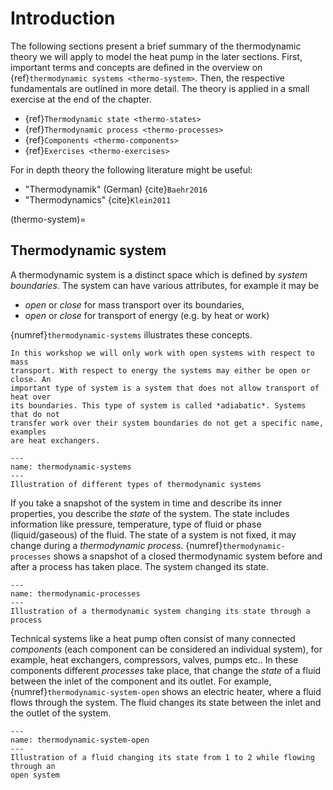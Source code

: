 # Introduction

The following sections present a brief summary of the thermodynamic theory we
will apply to model the heat pump in the later sections. First, important
terms and concepts are defined in the overview on
{ref}`thermodynamic systems <thermo-system>`. Then, the respective
fundamentals are outlined in more detail. The theory is applied in a small
exercise at the end of the chapter.

- {ref}`Thermodynamic state <thermo-states>`
- {ref}`Thermodynamic process <thermo-processes>`
- {ref}`Components <thermo-components>`
- {ref}`Exercises <thermo-exercises>`

For in depth theory the following literature might be useful:

- "Thermodynamik" (German) {cite}`Baehr2016`
- "Thermodynamics" {cite}`Klein2011`

(thermo-system)=

## Thermodynamic system

A thermodynamic system is a distinct space which is defined by
*system boundaries*. The system can have various attributes, for example it may
be

- *open* or *close* for mass transport over its boundaries,
- *open* or *close* for transport of energy (e.g. by heat or work)

{numref}`thermodynamic-systems` illustrates these concepts.

```{note}
In this workshop we will only work with open systems with respect to mass
transport. With respect to energy the systems may either be open or close. An
important type of system is a system that does not allow transport of heat over
its boundaries. This type of system is called *adiabatic*. Systems that do not
transfer work over their system boundaries do not get a specific name, examples
are heat exchangers.
```

```{figure} /figures/system.svg
---
name: thermodynamic-systems
---
Illustration of different types of thermodynamic systems
```

If you take a snapshot of the system in time and describe its inner properties,
you describe the *state* of the system. The state includes information like
pressure, temperature, type of fluid or phase (liquid/gaseous) of the fluid.
The state of a system is not fixed, it may change during a
*thermodynamic process*. {numref}`thermodynamic-processes` shows a snapshot of
a closed thermodynamic system before and after a process has taken place. The
system changed its state.

```{figure} /figures/process.svg
---
name: thermodynamic-processes
---
Illustration of a thermodynamic system changing its state through a process
```

Technical systems like a heat pump often consist of many connected *components*
(each component can be considered an individual system), for example, heat
exchangers, compressors, valves, pumps etc.. In these components different
*processes* take place, that change the *state* of a fluid between the inlet of
the component and its outlet. For example, {numref}`thermodynamic-system-open`
shows an electric heater, where a fluid flows through the system. The fluid
changes its state between the inlet and the outlet of the system.

```{figure} /figures/system_open.svg
---
name: thermodynamic-system-open
---
Illustration of a fluid changing its state from 1 to 2 while flowing through an
open system
```
